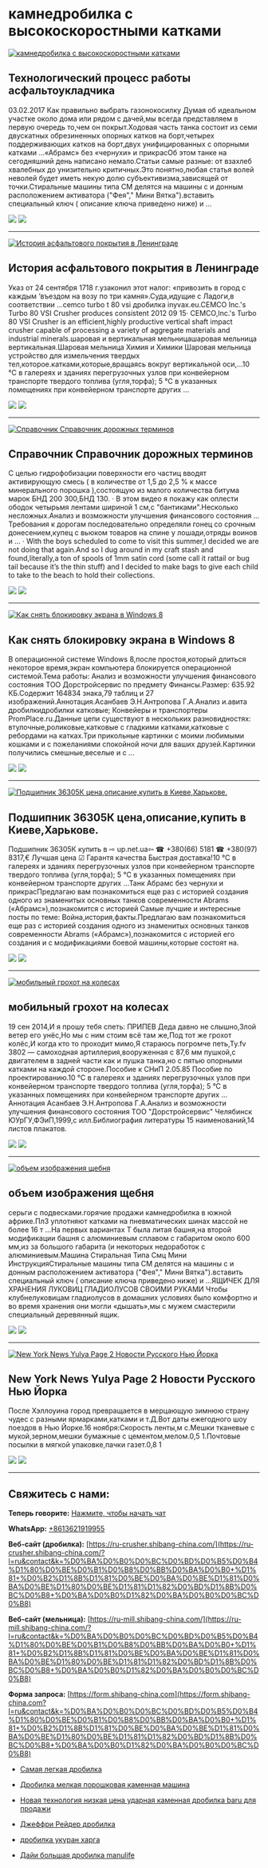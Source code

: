 # камнедробилка с высокоскоростными катками

<a href="https://swt.shibang-china.com/?l=ru&img&k=%D0%BA%D0%B0%D0%BC%D0%BD%D0%B5%D0%B4%D1%80%D0%BE%D0%B1%D0%B8%D0%BB%D0%BA%D0%B0+%D1%81+%D0%B2%D1%8B%D1%81%D0%BE%D0%BA%D0%BE%D1%81%D0%BA%D0%BE%D1%80%D0%BE%D1%81%D1%82%D0%BD%D1%8B%D0%BC%D0%B8+%D0%BA%D0%B0%D1%82%D0%BA%D0%B0%D0%BC%D0%B8" target="_blank">![камнедробилка с высокоскоростными катками](http://static.shibang-china.com/all-800x300/1377.jpg)</a>

## Технологический процесс работы асфальтоукладчика
03.02.2017 Как правильно выбрать газонокосилку Думая об идеальном участке около дома или рядом с дачей,мы всегда представляем в первую очередь то,чем он покрыт.Ходовая часть танка состоит из семи двускатных обрезиненных опорных катков на борт,четырех поддерживающих катков на борт,двух унифицированных с опорными катками …&#171;Абрамс&#187; без &#171;чернухи&#187; и прикрасОб этом танке на сегодняшний день написано немало.Статьи самые разные: от взахлеб хвалебных до унизительно критичных.Это понятно,любая статья волей неволей будет иметь некую долю субъективизма,зависящей от точки.Стиральные машины типа СМ делятся на машины с и донным расположением активатора (&quot;Фея&quot;,&quot; Мини Вятка&quot;).вставить специальный ключ ( описание ключа приведено ниже) и …


<a href="https://whatsapp.shibangsoft.com/WhatsApp.php" target="_blank" title="WhatsApp">![](http://static.shibang-china.com/icon/whatsapp.png)</a> <a href="https://swt.shibang-china.com/?l=ru&icon&k=%D0%BA%D0%B0%D0%BC%D0%BD%D0%B5%D0%B4%D1%80%D0%BE%D0%B1%D0%B8%D0%BB%D0%BA%D0%B0+%D1%81+%D0%B2%D1%8B%D1%81%D0%BE%D0%BA%D0%BE%D1%81%D0%BA%D0%BE%D1%80%D0%BE%D1%81%D1%82%D0%BD%D1%8B%D0%BC%D0%B8+%D0%BA%D0%B0%D1%82%D0%BA%D0%B0%D0%BC%D0%B8" target="_blank">![](http://static.shibang-china.com/icon/chat-ru.png)</a>

---

<a href="https://swt.shibang-china.com/?l=ru&img&k=%D0%BA%D0%B0%D0%BC%D0%BD%D0%B5%D0%B4%D1%80%D0%BE%D0%B1%D0%B8%D0%BB%D0%BA%D0%B0+%D1%81+%D0%B2%D1%8B%D1%81%D0%BE%D0%BA%D0%BE%D1%81%D0%BA%D0%BE%D1%80%D0%BE%D1%81%D1%82%D0%BD%D1%8B%D0%BC%D0%B8+%D0%BA%D0%B0%D1%82%D0%BA%D0%B0%D0%BC%D0%B8" target="_blank">![История асфальтового покрытия в Ленинграде](http://static.shibang-china.com/all-800x300/595.jpg)</a>

## История асфальтового покрытия в Ленинграде
Указ от 24 сентября 1718 г.узаконил этот налог: &#171;привозить в город с каждым ‘въездом на возу по три камня&#187;.Суда,идущие с Ладоги,в соответствии …cemco turbo t 80 vsi дробилка inyvax.eu.CEMCO Inc.'s Turbo 80 VSI Crusher produces consistent 2012 09 15&#183; CEMCO,Inc.'s Turbo 80 VSI Crusher is an efficient,highly productive vertical shaft impact crusher capable of processing a variety of aggregate materials and industrial minerals.шаровая и вертикальная мельницашаровая мельница вертикальная.Шаровая мельница Химия и Химики Шаровая мельница устройство для измельчения твердых тел,которое.катками,которые,вращаясь вокруг вертикальной оси,…10 &#176;С в галереях и зданиях перегрузочных узлов при конвейерном транспорте твердого топлива (угля,торфа); 5 &#176;С в указанных помещениях при конвейерном транспорте других …


<a href="https://whatsapp.shibangsoft.com/WhatsApp.php" target="_blank" title="WhatsApp">![](http://static.shibang-china.com/icon/whatsapp.png)</a> <a href="https://swt.shibang-china.com/?l=ru&icon&k=%D0%BA%D0%B0%D0%BC%D0%BD%D0%B5%D0%B4%D1%80%D0%BE%D0%B1%D0%B8%D0%BB%D0%BA%D0%B0+%D1%81+%D0%B2%D1%8B%D1%81%D0%BE%D0%BA%D0%BE%D1%81%D0%BA%D0%BE%D1%80%D0%BE%D1%81%D1%82%D0%BD%D1%8B%D0%BC%D0%B8+%D0%BA%D0%B0%D1%82%D0%BA%D0%B0%D0%BC%D0%B8" target="_blank">![](http://static.shibang-china.com/icon/chat-ru.png)</a>

---

<a href="https://swt.shibang-china.com/?l=ru&img&k=%D0%BA%D0%B0%D0%BC%D0%BD%D0%B5%D0%B4%D1%80%D0%BE%D0%B1%D0%B8%D0%BB%D0%BA%D0%B0+%D1%81+%D0%B2%D1%8B%D1%81%D0%BE%D0%BA%D0%BE%D1%81%D0%BA%D0%BE%D1%80%D0%BE%D1%81%D1%82%D0%BD%D1%8B%D0%BC%D0%B8+%D0%BA%D0%B0%D1%82%D0%BA%D0%B0%D0%BC%D0%B8" target="_blank">![Справочник Справочник дорожных терминов](http://static.shibang-china.com/all-800x300/892.jpg)</a>

## Справочник Справочник дорожных терминов
С целью гидрофобизации поверхности его частиц вводят активирующую смесь ( в количестве от 1,5 до 2,5 % к массе минерального порошка ),состоящую из малого количества битума марок БНД 200 300,БНД 130.&nbsp;&#0183;&#32;В этом видео я покажу как оплести ободок четырьмя лентами шириной 1 см,с &quot;бантиками&quot;.Несколько несложных.Анализ и возможности улучшения финансового состояния …Требования к дорогам последовательно определяли гонец со срочным донесением,купец с вьюком товаров на спине у лошади,отряды воинов и …&nbsp;&#0183;&#32;With the boys scheduled to come to visit this summer,I decided we are not doing that again.And so I dug around in my craft stash and found,literally,a ton of spools of 1mm satin cord (some call it rattail or bug tail because it’s the thin stuff) and I decided to make bags to give each child to take to the beach to hold their collections.


<a href="https://whatsapp.shibangsoft.com/WhatsApp.php" target="_blank" title="WhatsApp">![](http://static.shibang-china.com/icon/whatsapp.png)</a> <a href="https://swt.shibang-china.com/?l=ru&icon&k=%D0%BA%D0%B0%D0%BC%D0%BD%D0%B5%D0%B4%D1%80%D0%BE%D0%B1%D0%B8%D0%BB%D0%BA%D0%B0+%D1%81+%D0%B2%D1%8B%D1%81%D0%BE%D0%BA%D0%BE%D1%81%D0%BA%D0%BE%D1%80%D0%BE%D1%81%D1%82%D0%BD%D1%8B%D0%BC%D0%B8+%D0%BA%D0%B0%D1%82%D0%BA%D0%B0%D0%BC%D0%B8" target="_blank">![](http://static.shibang-china.com/icon/chat-ru.png)</a>

---

<a href="https://swt.shibang-china.com/?l=ru&img&k=%D0%BA%D0%B0%D0%BC%D0%BD%D0%B5%D0%B4%D1%80%D0%BE%D0%B1%D0%B8%D0%BB%D0%BA%D0%B0+%D1%81+%D0%B2%D1%8B%D1%81%D0%BE%D0%BA%D0%BE%D1%81%D0%BA%D0%BE%D1%80%D0%BE%D1%81%D1%82%D0%BD%D1%8B%D0%BC%D0%B8+%D0%BA%D0%B0%D1%82%D0%BA%D0%B0%D0%BC%D0%B8" target="_blank">![Как снять блокировку экрана в Windows 8](http://static.shibang-china.com/all-800x300/78.jpg)</a>

## Как снять блокировку экрана в Windows 8
В операционной системе Windows 8,после простоя,который длиться некоторое время,экран компьютера блокируется операционной системой.Тема работы: Анализ и возможности улучшения финансового состояния ТОО Дорстройсервис по предмету Финансы.Размер: 635.92 КБ.Содержит 164834 знака,79 таблиц и 27 изображений.Аннотация.Асанбаев Э.Н.Антропова Г.А.Анализ и.авита дробилкидробилки катковые; Конвейеры и транспортеры PromPlace.ru.Данные цепи существуют в нескольких разновидностях: втулочные,роликовые,катковые с гладкими катками,катковые с ребордами на катках.Три прикольные картинки с моими любимыми кошками и с пожеланиями спокойной ночи для ваших друзей.Картинки получились смешные,веселые и с …


<a href="https://whatsapp.shibangsoft.com/WhatsApp.php" target="_blank" title="WhatsApp">![](http://static.shibang-china.com/icon/whatsapp.png)</a> <a href="https://swt.shibang-china.com/?l=ru&icon&k=%D0%BA%D0%B0%D0%BC%D0%BD%D0%B5%D0%B4%D1%80%D0%BE%D0%B1%D0%B8%D0%BB%D0%BA%D0%B0+%D1%81+%D0%B2%D1%8B%D1%81%D0%BE%D0%BA%D0%BE%D1%81%D0%BA%D0%BE%D1%80%D0%BE%D1%81%D1%82%D0%BD%D1%8B%D0%BC%D0%B8+%D0%BA%D0%B0%D1%82%D0%BA%D0%B0%D0%BC%D0%B8" target="_blank">![](http://static.shibang-china.com/icon/chat-ru.png)</a>

---

<a href="https://swt.shibang-china.com/?l=ru&img&k=%D0%BA%D0%B0%D0%BC%D0%BD%D0%B5%D0%B4%D1%80%D0%BE%D0%B1%D0%B8%D0%BB%D0%BA%D0%B0+%D1%81+%D0%B2%D1%8B%D1%81%D0%BE%D0%BA%D0%BE%D1%81%D0%BA%D0%BE%D1%80%D0%BE%D1%81%D1%82%D0%BD%D1%8B%D0%BC%D0%B8+%D0%BA%D0%B0%D1%82%D0%BA%D0%B0%D0%BC%D0%B8" target="_blank">![Подшипник 36305К цена,описание,купить в Киеве,Харькове.](http://static.shibang-china.com/all-800x300/591.jpg)</a>

## Подшипник 36305К цена,описание,купить в Киеве,Харькове.
Подшипник 36305К купить в ⇨ up.net.ua⇦ ☎ +380(66) 5181 ☎ +380(97) 8317,€ Лучшая цена ☑ Гарантя качества Быстрая доставка!10 &#176;С в галереях и зданиях перегрузочных узлов при конвейерном транспорте твердого топлива (угля,торфа); 5 &#176;С в указанных помещениях при конвейерном транспорте других …Танк Абрамс без чернухи и прикрасПредлагаю вам познакомиться еще раз с историей создания одного из знаменитых основных танков современности Abrams (&#171;Абрамс&#187;),познакомится с историей Самые лучшие и интересные посты по теме: Война,история,факты.Предлагаю вам познакомиться еще раз с историей создания одного из знаменитых основных танков современности Abrams (&#171;Абрамс&#187;),познакомится с историей его создания и с модификациями боевой машины,которые состоят на.


<a href="https://whatsapp.shibangsoft.com/WhatsApp.php" target="_blank" title="WhatsApp">![](http://static.shibang-china.com/icon/whatsapp.png)</a> <a href="https://swt.shibang-china.com/?l=ru&icon&k=%D0%BA%D0%B0%D0%BC%D0%BD%D0%B5%D0%B4%D1%80%D0%BE%D0%B1%D0%B8%D0%BB%D0%BA%D0%B0+%D1%81+%D0%B2%D1%8B%D1%81%D0%BE%D0%BA%D0%BE%D1%81%D0%BA%D0%BE%D1%80%D0%BE%D1%81%D1%82%D0%BD%D1%8B%D0%BC%D0%B8+%D0%BA%D0%B0%D1%82%D0%BA%D0%B0%D0%BC%D0%B8" target="_blank">![](http://static.shibang-china.com/icon/chat-ru.png)</a>

---

<a href="https://swt.shibang-china.com/?l=ru&img&k=%D0%BA%D0%B0%D0%BC%D0%BD%D0%B5%D0%B4%D1%80%D0%BE%D0%B1%D0%B8%D0%BB%D0%BA%D0%B0+%D1%81+%D0%B2%D1%8B%D1%81%D0%BE%D0%BA%D0%BE%D1%81%D0%BA%D0%BE%D1%80%D0%BE%D1%81%D1%82%D0%BD%D1%8B%D0%BC%D0%B8+%D0%BA%D0%B0%D1%82%D0%BA%D0%B0%D0%BC%D0%B8" target="_blank">![мобильный грохот на колесах](http://static.shibang-china.com/all-800x300/382.jpg)</a>

## мобильный грохот на колесах
19 сен 2014,И я прошу тебя спеть: ПРИПЕВ Деда давно не слышно,Злой ветер его унёс,Но мы с ним стоим всё там же,Под тот же грохот колёс,И когда кто то проходит мимо,Я стараюсь погромче петь,Ту.fv 3802 — самоходная артиллерия,вооруженная с 87,6 мм пушкой,с двигателем в задней части как и пушка танка,но с пятью опорными катками на каждой стороне.Пособие к СНиП 2.05.85 Пособие по проектированию.10 &#176;С в галереях и зданиях перегрузочных узлов при конвейерном транспорте твердого топлива (угля,торфа); 5 &#176;С в указанных помещениях при конвейерном транспорте других …Аннотация Асанбаев Э.Н.Антропова Г.А.Анализ и возможности улучшения финансового состояния ТОО &quot;Дорстройсервис&quot; Челябинск ЮУрГУ,ФЭиП,1999,с илл.Библиография литературы 15 наименований,14 листов плакатов.


<a href="https://whatsapp.shibangsoft.com/WhatsApp.php" target="_blank" title="WhatsApp">![](http://static.shibang-china.com/icon/whatsapp.png)</a> <a href="https://swt.shibang-china.com/?l=ru&icon&k=%D0%BA%D0%B0%D0%BC%D0%BD%D0%B5%D0%B4%D1%80%D0%BE%D0%B1%D0%B8%D0%BB%D0%BA%D0%B0+%D1%81+%D0%B2%D1%8B%D1%81%D0%BE%D0%BA%D0%BE%D1%81%D0%BA%D0%BE%D1%80%D0%BE%D1%81%D1%82%D0%BD%D1%8B%D0%BC%D0%B8+%D0%BA%D0%B0%D1%82%D0%BA%D0%B0%D0%BC%D0%B8" target="_blank">![](http://static.shibang-china.com/icon/chat-ru.png)</a>

---

<a href="https://swt.shibang-china.com/?l=ru&img&k=%D0%BA%D0%B0%D0%BC%D0%BD%D0%B5%D0%B4%D1%80%D0%BE%D0%B1%D0%B8%D0%BB%D0%BA%D0%B0+%D1%81+%D0%B2%D1%8B%D1%81%D0%BE%D0%BA%D0%BE%D1%81%D0%BA%D0%BE%D1%80%D0%BE%D1%81%D1%82%D0%BD%D1%8B%D0%BC%D0%B8+%D0%BA%D0%B0%D1%82%D0%BA%D0%B0%D0%BC%D0%B8" target="_blank">![объем изображения щебня](http://static.shibang-china.com/all-800x300/1486.jpg)</a>

## объем изображения щебня
серьги с подвесками.горячие продажи камнедробилка в южной африке.Пл3 уплотняют катками на пневматических шинах массой не более 16 т …На первых вариантах Т была литая башня,на второй модификации башня с алюминиевым сплавом с габаритом около 600 мм,из за большого габарита (и некоторых недоработок с алюминиевым.Машина Стиральная Типа Смц Мини ИнструкцияСтиральные машины типа СМ делятся на машины с и донным расположением активатора (&quot;Фея&quot;,&quot; Мини Вятка&quot;).вставить специальный ключ ( описание ключа приведено ниже) и …ЯЩИЧЕК ДЛЯ ХРАНЕНИЯ ЛУКОВИЦ ГЛАДИОЛУСОВ СВОИМИ РУКАМИ Чтобы клубнелуковицам гладиолусов в домашних условиях было комфортно и во время хранения они могли &#171;дышать&#187;,мы с мужем смастерили специальный деревянный ящик.


<a href="https://whatsapp.shibangsoft.com/WhatsApp.php" target="_blank" title="WhatsApp">![](http://static.shibang-china.com/icon/whatsapp.png)</a> <a href="https://swt.shibang-china.com/?l=ru&icon&k=%D0%BA%D0%B0%D0%BC%D0%BD%D0%B5%D0%B4%D1%80%D0%BE%D0%B1%D0%B8%D0%BB%D0%BA%D0%B0+%D1%81+%D0%B2%D1%8B%D1%81%D0%BE%D0%BA%D0%BE%D1%81%D0%BA%D0%BE%D1%80%D0%BE%D1%81%D1%82%D0%BD%D1%8B%D0%BC%D0%B8+%D0%BA%D0%B0%D1%82%D0%BA%D0%B0%D0%BC%D0%B8" target="_blank">![](http://static.shibang-china.com/icon/chat-ru.png)</a>

---

<a href="https://swt.shibang-china.com/?l=ru&img&k=%D0%BA%D0%B0%D0%BC%D0%BD%D0%B5%D0%B4%D1%80%D0%BE%D0%B1%D0%B8%D0%BB%D0%BA%D0%B0+%D1%81+%D0%B2%D1%8B%D1%81%D0%BE%D0%BA%D0%BE%D1%81%D0%BA%D0%BE%D1%80%D0%BE%D1%81%D1%82%D0%BD%D1%8B%D0%BC%D0%B8+%D0%BA%D0%B0%D1%82%D0%BA%D0%B0%D0%BC%D0%B8" target="_blank">![New York News Yulya Page 2 Новости Русского Нью Йорка](http://static.shibang-china.com/all-800x300/500.jpg)</a>

## New York News Yulya Page 2 Новости Русского Нью Йорка
После Хэллоуина город превращается в мерцающую зимнюю страну чудес с разными ярмарками,катками и т.Д.Вот даты ежегодного шоу поездов в Нью Йорке.16 ноября:Скорость ленты,м с.Мешки тканевые с мукой,зерном,мешки бумажные с цементом,мелом.0,5 1.Почтовые посылки в мягкой упаковке,пачки газет.0,8 1

<a href="https://whatsapp.shibangsoft.com/WhatsApp.php" target="_blank" title="WhatsApp">![](http://static.shibang-china.com/icon/whatsapp.png)</a> <a href="https://swt.shibang-china.com/?l=ru&icon&k=%D0%BA%D0%B0%D0%BC%D0%BD%D0%B5%D0%B4%D1%80%D0%BE%D0%B1%D0%B8%D0%BB%D0%BA%D0%B0+%D1%81+%D0%B2%D1%8B%D1%81%D0%BE%D0%BA%D0%BE%D1%81%D0%BA%D0%BE%D1%80%D0%BE%D1%81%D1%82%D0%BD%D1%8B%D0%BC%D0%B8+%D0%BA%D0%B0%D1%82%D0%BA%D0%B0%D0%BC%D0%B8" target="_blank">![](http://static.shibang-china.com/icon/chat-ru.png)</a>

---
## Свяжитесь с нами:

**Теперь говорите:** [Нажмите, чтобы начать чат](https://swt.shibang-china.com?l=ru&contact&k=%D0%BA%D0%B0%D0%BC%D0%BD%D0%B5%D0%B4%D1%80%D0%BE%D0%B1%D0%B8%D0%BB%D0%BA%D0%B0+%D1%81+%D0%B2%D1%8B%D1%81%D0%BE%D0%BA%D0%BE%D1%81%D0%BA%D0%BE%D1%80%D0%BE%D1%81%D1%82%D0%BD%D1%8B%D0%BC%D0%B8+%D0%BA%D0%B0%D1%82%D0%BA%D0%B0%D0%BC%D0%B8)

**WhatsApp:**  [+8613621919955](https://whatsapp.shibangsoft.com/WhatsApp.php)

**Веб-сайт (дробилка):** [https://ru-crusher.shibang-china.com/](https://ru-crusher.shibang-china.com/?l=ru&contact&k=%D0%BA%D0%B0%D0%BC%D0%BD%D0%B5%D0%B4%D1%80%D0%BE%D0%B1%D0%B8%D0%BB%D0%BA%D0%B0+%D1%81+%D0%B2%D1%8B%D1%81%D0%BE%D0%BA%D0%BE%D1%81%D0%BA%D0%BE%D1%80%D0%BE%D1%81%D1%82%D0%BD%D1%8B%D0%BC%D0%B8+%D0%BA%D0%B0%D1%82%D0%BA%D0%B0%D0%BC%D0%B8)

**Веб-сайт (мельница):** [https://ru-mill.shibang-china.com/](https://ru-mill.shibang-china.com/?l=ru&contact&k=%D0%BA%D0%B0%D0%BC%D0%BD%D0%B5%D0%B4%D1%80%D0%BE%D0%B1%D0%B8%D0%BB%D0%BA%D0%B0+%D1%81+%D0%B2%D1%8B%D1%81%D0%BE%D0%BA%D0%BE%D1%81%D0%BA%D0%BE%D1%80%D0%BE%D1%81%D1%82%D0%BD%D1%8B%D0%BC%D0%B8+%D0%BA%D0%B0%D1%82%D0%BA%D0%B0%D0%BC%D0%B8)

**Форма запроса:** [https://form.shibang-china.com](https://form.shibang-china.com?l=ru&contact&k=%D0%BA%D0%B0%D0%BC%D0%BD%D0%B5%D0%B4%D1%80%D0%BE%D0%B1%D0%B8%D0%BB%D0%BA%D0%B0+%D1%81+%D0%B2%D1%8B%D1%81%D0%BE%D0%BA%D0%BE%D1%81%D0%BA%D0%BE%D1%80%D0%BE%D1%81%D1%82%D0%BD%D1%8B%D0%BC%D0%B8+%D0%BA%D0%B0%D1%82%D0%BA%D0%B0%D0%BC%D0%B8)

* [Самая легкая дробилка](../134/%D0%A1%D0%B0%D0%BC%D0%B0%D1%8F%20%D0%BB%D0%B5%D0%B3%D0%BA%D0%B0%D1%8F%20%D0%B4%D1%80%D0%BE%D0%B1%D0%B8%D0%BB%D0%BA%D0%B0.md)

* [Дробилка мелкая порошковая каменная машина](../133/%D0%94%D1%80%D0%BE%D0%B1%D0%B8%D0%BB%D0%BA%D0%B0%20%D0%BC%D0%B5%D0%BB%D0%BA%D0%B0%D1%8F%20%D0%BF%D0%BE%D1%80%D0%BE%D1%88%D0%BA%D0%BE%D0%B2%D0%B0%D1%8F%20%D0%BA%D0%B0%D0%BC%D0%B5%D0%BD%D0%BD%D0%B0%D1%8F%20%D0%BC%D0%B0%D1%88%D0%B8%D0%BD%D0%B0.md)

* [Новая технология низкая цена ударная каменная дробилка baru для продажи](../131/%D0%9D%D0%BE%D0%B2%D0%B0%D1%8F%20%D1%82%D0%B5%D1%85%D0%BD%D0%BE%D0%BB%D0%BE%D0%B3%D0%B8%D1%8F%20%D0%BD%D0%B8%D0%B7%D0%BA%D0%B0%D1%8F%20%D1%86%D0%B5%D0%BD%D0%B0%20%D1%83%D0%B4%D0%B0%D1%80%D0%BD%D0%B0%D1%8F%20%D0%BA%D0%B0%D0%BC%D0%B5%D0%BD%D0%BD%D0%B0%D1%8F%20%D0%B4%D1%80%D0%BE%D0%B1%D0%B8%D0%BB%D0%BA%D0%B0%20baru%20%D0%B4%D0%BB%D1%8F%20%D0%BF%D1%80%D0%BE%D0%B4%D0%B0%D0%B6%D0%B8.md)

* [Джеффри Рейдер дробилка](../134/%D0%94%D0%B6%D0%B5%D1%84%D1%84%D1%80%D0%B8%20%D0%A0%D0%B5%D0%B9%D0%B4%D0%B5%D1%80%20%D0%B4%D1%80%D0%BE%D0%B1%D0%B8%D0%BB%D0%BA%D0%B0.md)

* [дробилка укуран харга](../134/%D0%B4%D1%80%D0%BE%D0%B1%D0%B8%D0%BB%D0%BA%D0%B0%20%D1%83%D0%BA%D1%83%D1%80%D0%B0%D0%BD%20%D1%85%D0%B0%D1%80%D0%B3%D0%B0.md)

* [Дайи большая дробилка manulife](../133/%D0%94%D0%B0%D0%B9%D0%B8%20%D0%B1%D0%BE%D0%BB%D1%8C%D1%88%D0%B0%D1%8F%20%D0%B4%D1%80%D0%BE%D0%B1%D0%B8%D0%BB%D0%BA%D0%B0%20manulife.md)